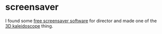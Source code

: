 <!--
  id: 236
  date: 2005-05-20T20:47:51
  modified: 2012-07-03T09:21:15
  slug: screensaver
  type: post
  excerpt: <p>I found some free screensaver software for director and made one of the 3D kaleidoscope thing.</p> 
  content: <p>I found some <a href="http://www.goldshell.com/dirsaver/" target="_blank">free screensaver software</a> for director and made one of the <a href="/wordpress/wp-content/uploads/kaleidoscoop_installer.exe">3D kaleidoscope</a> thing.</p> 
  categories: Director
  tags: 
-->

# screensaver

<p>I found some <a href="http://www.goldshell.com/dirsaver/" target="_blank">free screensaver software</a> for director and made one of the <a href="/wordpress/wp-content/uploads/kaleidoscoop_installer.exe">3D kaleidoscope</a> thing.</p>


